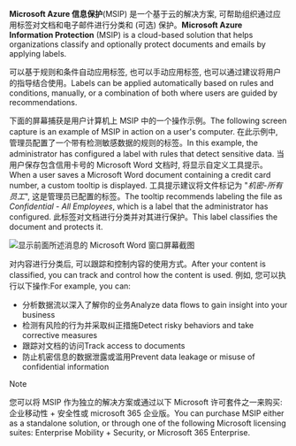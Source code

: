 <span data-ttu-id="020cf-101">**Microsoft Azure 信息保护**(MSIP) 是一个基于云的解决方案, 可帮助组织通过应用标签对文档和电子邮件进行分类和 (可选) 保护。</span><span class="sxs-lookup"><span data-stu-id="020cf-101">**Microsoft Azure Information Protection** (MSIP) is a cloud-based solution that helps organizations classify and optionally protect documents and emails by applying labels.</span></span> 

<span data-ttu-id="020cf-102">可以基于规则和条件自动应用标签, 也可以手动应用标签, 也可以通过建议将用户的指导结合使用。</span><span class="sxs-lookup"><span data-stu-id="020cf-102">Labels can be applied automatically based on rules and conditions, manually, or a combination of both where users are guided by recommendations.</span></span>

<span data-ttu-id="020cf-103">下面的屏幕捕获是用户计算机上 MSIP 中的一个操作示例。</span><span class="sxs-lookup"><span data-stu-id="020cf-103">The following screen capture is an example of MSIP in action on a user's computer.</span></span> <span data-ttu-id="020cf-104">在此示例中, 管理员配置了一个带有检测敏感数据的规则的标签。</span><span class="sxs-lookup"><span data-stu-id="020cf-104">In this example, the administrator has configured a label with rules that detect sensitive data.</span></span> <span data-ttu-id="020cf-105">当用户保存包含信用卡号的 Microsoft Word 文档时, 将显示自定义工具提示。</span><span class="sxs-lookup"><span data-stu-id="020cf-105">When a user saves a Microsoft Word document containing a credit card number, a custom tooltip is displayed.</span></span> <span data-ttu-id="020cf-106">工具提示建议将文件标记为 "*机密-所有员工*", 这是管理员已配置的标签。</span><span class="sxs-lookup"><span data-stu-id="020cf-106">The tooltip recommends labeling the file as *Confidential - All Employees*, which is a label that the administrator has configured.</span></span> <span data-ttu-id="020cf-107">此标签对文档进行分类并对其进行保护。</span><span class="sxs-lookup"><span data-stu-id="020cf-107">This label classifies the document and protects it.</span></span>

![显示前面所述消息的 Microsoft Word 窗口屏幕截图](../media/6-info-protect-recommend-callout.png)

<span data-ttu-id="020cf-109">对内容进行分类后, 可以跟踪和控制内容的使用方式。</span><span class="sxs-lookup"><span data-stu-id="020cf-109">After your content is classified, you can track and control how the content is used.</span></span> <span data-ttu-id="020cf-110">例如, 您可以执行以下操作:</span><span class="sxs-lookup"><span data-stu-id="020cf-110">For example, you can:</span></span>

- <span data-ttu-id="020cf-111">分析数据流以深入了解你的业务</span><span class="sxs-lookup"><span data-stu-id="020cf-111">Analyze data flows to gain insight into your business</span></span>
- <span data-ttu-id="020cf-112">检测有风险的行为并采取纠正措施</span><span class="sxs-lookup"><span data-stu-id="020cf-112">Detect risky behaviors and take corrective measures</span></span>
- <span data-ttu-id="020cf-113">跟踪对文档的访问</span><span class="sxs-lookup"><span data-stu-id="020cf-113">Track access to documents</span></span>
- <span data-ttu-id="020cf-114">防止机密信息的数据泄露或滥用</span><span class="sxs-lookup"><span data-stu-id="020cf-114">Prevent data leakage or misuse of confidential information</span></span>

> [!NOTE] 
> <span data-ttu-id="020cf-115">您可以将 MSIP 作为独立的解决方案或通过以下 Microsoft 许可套件之一来购买: 企业移动性 + 安全性或 microsoft 365 企业版。</span><span class="sxs-lookup"><span data-stu-id="020cf-115">You can purchase MSIP either as a standalone solution, or through one of the following Microsoft licensing suites: Enterprise Mobility + Security, or Microsoft 365 Enterprise.</span></span> 
